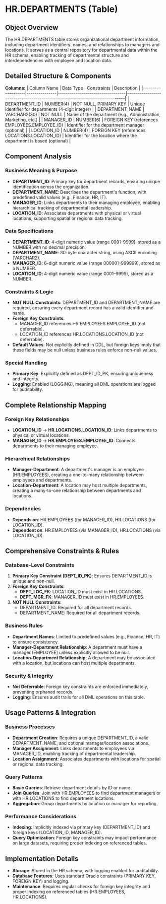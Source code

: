 # HR.DEPARTMENTS (Table)

## Object Overview
The HR.DEPARTMENTS table stores organizational department information, including department identifiers, names, and relationships to managers and locations. It serves as a central repository for departmental data within the HR schema, enabling tracking of departmental structure and interdependencies with employee and location data.

## Detailed Structure & Components
**Columns:**
| Column Name       | Data Type     | Constraints                     | Description                                                                 |
|-------------------|---------------|----------------------------------|-----------------------------------------------------------------------------|
| DEPARTMENT_ID     | NUMBER(4)     | NOT NULL, PRIMARY KEY           | Unique identifier for departments (4-digit integer)                         |
| DEPARTMENT_NAME   | VARCHAR2(30)  | NOT NULL                        | Name of the department (e.g., Administration, Marketing, etc.)             |
| MANAGER_ID        | NUMBER(6)     | FOREIGN KEY (references EMPLOYEES.EMPLOYEE_ID) | Identifier for the department manager (optional)                            |
| LOCATION_ID       | NUMBER(4)     | FOREIGN KEY (references LOCATIONS.LOCATION_ID) | Identifier for the location where the department is based (optional)       |

## Component Analysis
### Business Meaning & Purpose
- **DEPARTMENT_ID**: Primary key for department records, ensuring unique identification across the organization.
- **DEPARTMENT_NAME**: Describes the department's function, with predefined valid values (e.g., Finance, HR, IT).
- **MANAGER_ID**: Links departments to their managing employee, enabling hierarchical tracking of departmental leadership.
- **LOCATION_ID**: Associates departments with physical or virtual locations, supporting spatial or regional data tracking.

### Data Specifications
- **DEPARTMENT_ID**: 4-digit numeric value (range 0001–9999), stored as a NUMBER with no decimal precision.
- **DEPARTMENT_NAME**: 30-byte character string, using ASCII encoding (VARCHAR2).
- **MANAGER_ID**: 6-digit numeric value (range 000001–999999), stored as a NUMBER.
- **LOCATION_ID**: 4-digit numeric value (range 0001–9999), stored as a NUMBER.

### Constraints & Logic
- **NOT NULL Constraints**: DEPARTMENT_ID and DEPARTMENT_NAME are required, ensuring every department record has a valid identifier and name.
- **Foreign Key Constraints**: 
  - MANAGER_ID references HR.EMPLOYEES.EMPLOYEE_ID (not deferrable).
  - LOCATION_ID references HR.LOCATIONS.LOCATION_ID (not deferrable).
- **Default Values**: Not explicitly defined in DDL, but foreign keys imply that these fields may be null unless business rules enforce non-null values.

### Special Handling
- **Primary Key**: Explicitly defined as DEPT_ID_PK, ensuring uniqueness and integrity.
- **Logging**: Enabled (LOGGING), meaning all DML operations are logged for auditability.

## Complete Relationship Mapping
### Foreign Key Relationships
- **LOCATION_ID** → **HR.LOCATIONS.LOCATION_ID**: Links departments to physical or virtual locations.
- **MANAGER_ID** → **HR.EMPLOYEES.EMPLOYEE_ID**: Connects departments to their managing employee.

### Hierarchical Relationships
- **Manager-Department**: A department's manager is an employee (HR.EMPLOYEES), creating a one-to-many relationship between employees and departments.
- **Location-Department**: A location may host multiple departments, creating a many-to-one relationship between departments and locations.

### Dependencies
- **Depends on**: HR.EMPLOYEES (for MANAGER_ID), HR.LOCATIONS (for LOCATION_ID).
- **Dependent on**: HR.EMPLOYEES (via MANAGER_ID), HR.LOCATIONS (via LOCATION_ID).

## Comprehensive Constraints & Rules
### Database-Level Constraints
1. **Primary Key Constraint (DEPT_ID_PK)**: Ensures DEPARTMENT_ID is unique and non-null.
2. **Foreign Key Constraints**:
   - **DEPT_LOC_FK**: LOCATION_ID must exist in HR.LOCATIONS.
   - **DEPT_MGR_FK**: MANAGER_ID must exist in HR.EMPLOYEES.
3. **NOT NULL Constraints**:
   - DEPARTMENT_ID: Required for all department records.
   - DEPARTMENT_NAME: Required for all department records.

### Business Rules
- **Department Names**: Limited to predefined values (e.g., Finance, HR, IT) to ensure consistency.
- **Manager-Department Relationship**: A department must have a manager (EMPLOYEE) unless explicitly allowed to be null.
- **Location-Department Relationship**: A department may be associated with a location, but locations can host multiple departments.

### Security & Integrity
- **Not Deferrable**: Foreign key constraints are enforced immediately, preventing orphaned records.
- **Logging**: Ensures audit trails for all DML operations on this table.

## Usage Patterns & Integration
### Business Processes
- **Department Creation**: Requires a unique DEPARTMENT_ID, a valid DEPARTMENT_NAME, and optional manager/location associations.
- **Manager Assignment**: Links departments to employees via MANAGER_ID, enabling tracking of departmental leadership.
- **Location Assignment**: Associates departments with locations for spatial or regional data tracking.

### Query Patterns
- **Basic Queries**: Retrieve department details by ID or name.
- **Join Queries**: Join with HR.EMPLOYEES to find department managers or with HR.LOCATIONS to find department locations.
- **Aggregation**: Group departments by location or manager for reporting.

### Performance Considerations
- **Indexing**: Implicitly indexed via primary key (DEPARTMENT_ID) and foreign keys (LOCATION_ID, MANAGER_ID).
- **Query Optimization**: Foreign key constraints may impact performance on large datasets, requiring proper indexing on referenced tables.

## Implementation Details
- **Storage**: Stored in the HR schema, with logging enabled for auditability.
- **Database Features**: Uses standard Oracle constraints (PRIMARY KEY, FOREIGN KEY) and logging.
- **Maintenance**: Requires regular checks for foreign key integrity and proper indexing on referenced tables (HR.EMPLOYEES, HR.LOCATIONS).